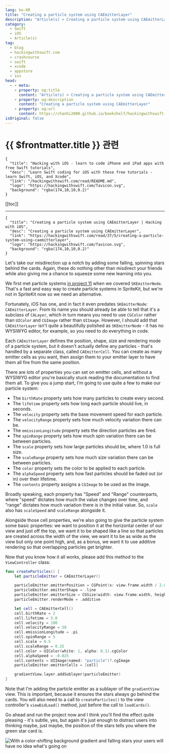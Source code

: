 ```yaml
---
lang: ko-KR
title: "Creating a particle system using CAEmitterLayer"
description: "Article(s) > Creating a particle system using CAEmitterLayer"
category:
  - Swift
  - iOS
  - Article(s)
tag: 
  - blog
  - hackingwithswift.com
  - crashcourse
  - swift
  - xcode
  - appstore
  - ios  
head:
  - - meta:
    - property: og:title
      content: "Article(s) > Creating a particle system using CAEmitterLayer"
    - property: og:description
      content: "Creating a particle system using CAEmitterLayer"
    - property: og:url
      content: https://chanhi2000.github.io/bookshelf/hackingwithswift.com/read/37/05-creating-a-particle-system-using-caemitterlayer.html
isOriginal: false
---
```


# {{ $frontmatter.title }} 관련

```component VPCard
{
  "title": "Hacking with iOS - learn to code iPhone and iPad apps with free Swift tutorials",
  "desc": "Learn Swift coding for iOS with these free tutorials - learn Swift, iOS, and Xcode",
  "link": "/hackingwithswift.com/read/README.md",
  "logo": "https://hackingwithswift.com/favicon.svg",
  "background": "rgba(174,10,10,0.2)"
}
```

[[toc]]

---

```component VPCard
{
  "title": "Creating a particle system using CAEmitterLayer | Hacking with iOS",
  "desc": "Creating a particle system using CAEmitterLayer",
  "link": "https://hackingwithswift.com/read/37/5/creating-a-particle-system-using-caemitterlayer",
  "logo": "https://hackingwithswift.com/favicon.svg",
  "background": "rgba(174,10,10,0.2)"
}
```

Let's take our misdirection up a notch by adding some falling, spinning stars behind the cards. Again, these do nothing other than misdirect your friends while also giving me a chance to squeeze some new learning into you.

We first met particle systems [in project 11](/hackingwithswift.com/read/11/overview.md) when we covered `SKEmitterNode`. That's a fast and easy way to create particle systems in SpriteKit, but we're not in SpriteKit now so we need an alternative.

Fortunately, iOS has one, and in fact it even predates `SKEmitterNode`: `CAEmitterLayer`. From its name you should already be able to tell that it's a subclass of `CALayer`, which in turn means you need to use `CGColor` rather than `UIColor` and `CGImage` rather than `UIImage`. However, I should add that `CAEmitterLayer` isn't quite a beautifully polished as `SKEmitterNode` - it has no WYSIWYG editor, for example, so you need to do everything in code.

Each `CAEmitterLayer` defines the position, shape, size and rendering mode of a particle system, but it doesn't actually define any particles - that's handled by a separate class, called `CAEmitterCell`. You can create as many emitter cells as you want, then assign them to your emitter layer to have them all fire from the same position.

There are *lots* of properties you can set on emitter cells, and without a WYSIWYG editor you're basically stuck reading the documentation to find them all. To give you a jump start, I'm going to use quite a few to make our particle system:

- The `birthRate` property sets how many particles to create every second.
- The `lifetime` property sets how long each particle should live, in seconds.
- The `velocity` property sets the base movement speed for each particle.
- The `velocityRange` property sets how much velocity variation there can be.
- The `emissionLongitude` property sets the direction particles are fired.
- The `spinRange` property sets how much spin variation there can be between particles.
- The `scale` property sets how large particles should be, where 1.0 is full size.
- The `scaleRange` property sets how much size variation there can be between particles.
- The `color` property sets the color to be applied to each particle.
- The `alphaSpeed` property sets how fast particles should be faded out (or in) over their lifetime.
- The `contents` property assigns a `CGImage` to be used as the image.

Broadly speaking, each property has "Speed" and "Range" counterparts, where "speed" dictates how much the value changes over time, and "range" dictates how much variation there is in the initial value. So, `scale` also has `scaleSpeed` and `scaleRange` alongside it.

Alongside those cell properties, we're also going to give the particle system some basic properties: we want to position it at the horizontal center of our view and just off the top, we want it to be shaped like a line so that particles are created across the width of the view, we want it to be as wide as the view but only one point high, and, as a bonus, we want it to use additive rendering so that overlapping particles get brighter.

Now that you know how it all works, please add this method to the `ViewController` class:

```swift
func createParticles() {
    let particleEmitter = CAEmitterLayer()

    particleEmitter.emitterPosition = CGPoint(x: view.frame.width / 2.0, y: -50)
    particleEmitter.emitterShape = .line
    particleEmitter.emitterSize = CGSize(width: view.frame.width, height: 1)
    particleEmitter.renderMode = .additive

    let cell = CAEmitterCell()
    cell.birthRate = 2
    cell.lifetime = 5.0
    cell.velocity = 100
    cell.velocityRange = 50
    cell.emissionLongitude = .pi
    cell.spinRange = 5
    cell.scale = 0.5
    cell.scaleRange = 0.25
    cell.color = UIColor(white: 1, alpha: 0.1).cgColor
    cell.alphaSpeed = -0.025
    cell.contents = UIImage(named: "particle")?.cgImage
    particleEmitter.emitterCells = [cell]

    gradientView.layer.addSublayer(particleEmitter)
}
```

Note that I'm adding the particle emitter as a sublayer of the `gradientView` view. This is important, because it ensures the stars always go behind the cards. You will also need to a call to `createParticles()` to the view controller's `viewDidLoad()` method, just before the call to `loadCards()`.

Go ahead and run the project now and I think you'll find the effect quite pleasing - it's subtle, yes, but again it's just enough to distract users into thinking maybe, just maybe, the position of the stars tells you where the green star card is.

![With a color-shifting background gradient and falling stars your users will have no idea what's going on](https://hackingwithswift.com/img/books/hws/37-4@2x.png)

